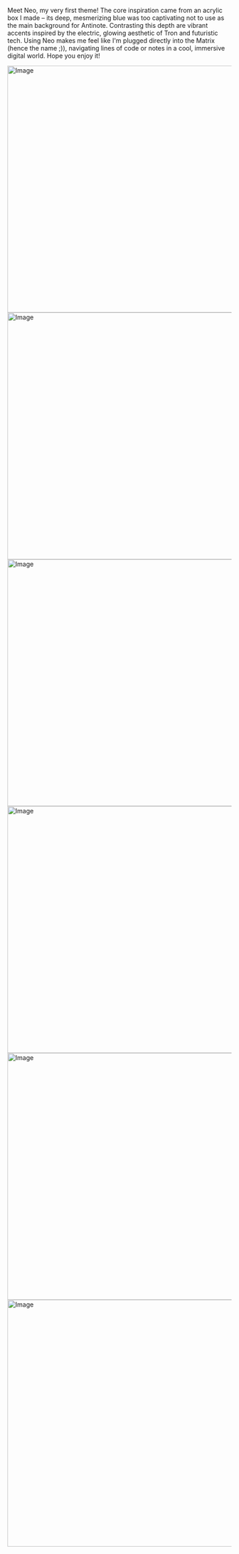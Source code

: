 Meet Neo, my very first theme! The core inspiration came from an acrylic box I made – its deep, mesmerizing blue was too captivating not to use as the main background for Antinote. Contrasting this depth are vibrant accents inspired by the electric, glowing aesthetic of Tron and futuristic tech. Using Neo makes me feel like I'm plugged directly into the Matrix (hence the name ;)), navigating lines of code or notes in a cool, immersive digital world. Hope you enjoy it!

<img width="554" alt="Image" src="https://github.com/user-attachments/assets/166af25e-2522-4175-aab4-6300ccc6d3fe" />
<img width="554" alt="Image" src="https://github.com/user-attachments/assets/4fafda8a-509a-4534-a8ea-a92f3388ac65" />
<img width="554" alt="Image" src="https://github.com/user-attachments/assets/21721185-8941-41bd-9e07-08a36e6b85d5" />
<img width="554" alt="Image" src="https://github.com/user-attachments/assets/e06044d9-097f-4523-86f3-c01c819e9416" />
<img width="554" alt="Image" src="https://github.com/user-attachments/assets/04d51625-597e-4e7b-b819-a58a910ef2a4" />
<img width="554" alt="Image" src="https://github.com/user-attachments/assets/b371d50e-89f1-48cf-bea7-18603a16e599" />
